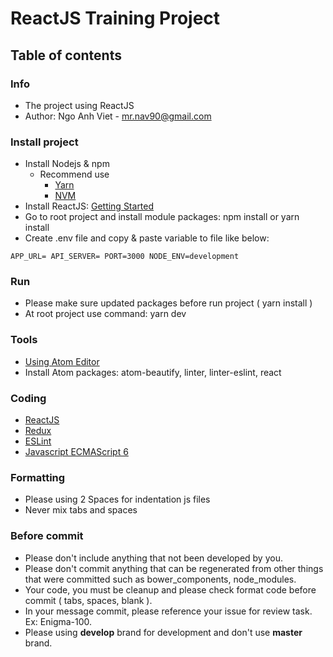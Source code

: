 # ReactJS Training Project

## Table of contents

### Info
* The project using ReactJS
* Author: Ngo Anh Viet - mr.nav90@gmail.com

### Install project
* Install Nodejs & npm
  * Recommend use
    - [Yarn](https://yarnpkg.com/en/docs/install)
    - [NVM](https://github.com/creationix/nvm)
* Install ReactJS:
    [Getting Started](https://reactjs.org/docs/hello-world.html)
* Go to root project and install module packages: npm install or yarn install
* Create .env file and copy & paste variable to file like below:

`APP_URL=
API_SERVER=
PORT=3000
NODE_ENV=development
`

### Run
* Please make sure updated packages before run project ( yarn install )
* At root project use command: yarn dev

### Tools
* [Using Atom Editor](https://atom.io/)
* Install Atom packages: atom-beautify, linter, linter-eslint, react

### Coding
* [ReactJS](https://reactjs.org/docs/introducing-jsx.html)
* [Redux](https://redux.js.org/introduction)
* [ESLint](https://eslint.org)
* [Javascript ECMAScript 6](http://es6-features.org/)

### Formatting
* Please using 2 Spaces for indentation js files
* Never mix tabs and spaces

### Before commit
* Please don't include anything that not been developed by you.
* Please don't commit anything that can be regenerated from other things that were committed such as bower_components, node_modules.
* Your code, you must be cleanup and please check format code before commit ( tabs, spaces, blank ).
* In your message commit, please reference your issue for review task. Ex: Enigma-100.
* Please using **develop** brand for development and don't use **master** brand.
